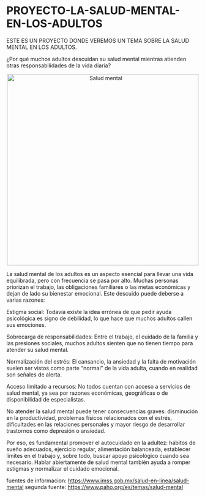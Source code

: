 # PROYECTO-LA-SALUD-MENTAL-EN-LOS-ADULTOS
ESTE ES UN PROYECTO DONDE VEREMOS UN TEMA SOBRE LA SALUD MENTAL EN LOS ADULTOS.

¿Por qué muchos adultos descuidan su salud mental mientras atienden otras responsabilidades de la vida diaria?

<div align="center">
  <img src="https://encrypted-tbn0.gstatic.com/images?q=tbn:ANd9GcQ85nPNKxt9DwV0OQ5_nNtk4rvlvhHQ0vIFJA&s.png" alt="Salud mental" width="500">
</div>

       
La salud mental de los adultos es un aspecto esencial para llevar una vida equilibrada, pero con frecuencia se pasa por alto. Muchas personas priorizan el trabajo, las obligaciones familiares o las metas económicas y dejan de lado su bienestar emocional. Este descuido puede deberse a varias razones:

Estigma social: Todavía existe la idea errónea de que pedir ayuda psicológica es signo de debilidad, lo que hace que muchos adultos callen sus emociones.

Sobrecarga de responsabilidades: Entre el trabajo, el cuidado de la familia y las presiones sociales, muchos adultos sienten que no tienen tiempo para atender su salud mental.

Normalización del estrés: El cansancio, la ansiedad y la falta de motivación suelen ser vistos como parte “normal” de la vida adulta, cuando en realidad son señales de alerta.

Acceso limitado a recursos: No todos cuentan con acceso a servicios de salud mental, ya sea por razones económicas, geográficas o de disponibilidad de especialistas.

No atender la salud mental puede tener consecuencias graves: disminución en la productividad, problemas físicos relacionados con el estrés, dificultades en las relaciones personales y mayor riesgo de desarrollar trastornos como depresión o ansiedad.

Por eso, es fundamental promover el autocuidado en la adultez: hábitos de sueño adecuados, ejercicio regular, alimentación balanceada, establecer límites en el trabajo y, sobre todo, buscar apoyo psicológico cuando sea necesario. Hablar abiertamente de salud mental también ayuda a romper estigmas y normalizar el cuidado emocional.


fuentes de informacion:
https://www.imss.gob.mx/salud-en-linea/salud-mental
segunda fuente:
https://www.paho.org/es/temas/salud-mental

